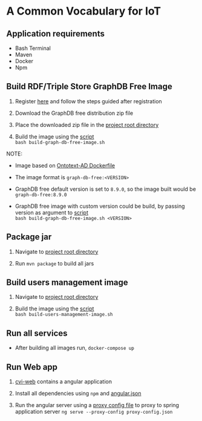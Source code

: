 # A Common Vocabulary for IoT

## Application requirements

- Bash Terminal
- Maven
- Docker
- Npm

## Build RDF/Triple Store GraphDB Free Image

1. Register [here](https://www.ontotext.com/products/graphdb/) and follow the steps guided after registration

1. Download the GraphDB free distribution zip file  

1. Place the downloaded zip file in the [project root directory](./)

1. Build the image using the [script](./build-graph-db-free-image.sh)  
    `bash build-graph-db-free-image.sh`

NOTE: 

- Image based on [Ontotext-AD Dockerfile][Ontotext-AD Dockerfile]

- The image format is `graph-db-free:<VERSION>`

- GraphDB free default version is set to `8.9.0`, so the image built would be `graph-db-free:8.9.0`

- GraphDB free image with custom version could be build, 
by passing version as argument to [script](build-graph-db-free-image.sh)  
`bash build-graph-db-free-image.sh <VERSION>`


## Package jar

1. Navigate to [project root directory](./)

1. Run `mvn package` to build all jars

## Build users management image

1. Navigate to [project root directory](./)

1. Build the image using the [script](./build-users-management-image.sh)  
    `bash build-users-management-image.sh` 

## Run all services

- After building all images run, 
`docker-compose up`


## Run Web app

1. [cvi-web](./cvi-web) contains a angular application

1. Install all dependencies using `npm` and [angular.json](./cvi-web/angular.json)

1. Run the angular server using a [proxy config file](./cvi-web/proxy-config.json) to proxy to spring application server
`ng serve --proxy-config proxy-config.json` 


[Ontotext-AD Dockerfile]: https://github.com/Ontotext-AD/graphdb-docker/blob/master/free-edition/Dockerfile "Ontotext-AD Dockerfile"